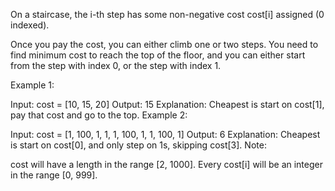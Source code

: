 On a staircase, the i-th step has some non-negative cost cost[i] assigned (0 indexed).

Once you pay the cost, you can either climb one or two steps. You need to find minimum cost to reach the top of the floor, and you can either start from the step with index 0, or the step with index 1.

Example 1:

Input: cost = [10, 15, 20]
Output: 15
Explanation: Cheapest is start on cost[1], pay that cost and go to the top.
Example 2:

Input: cost = [1, 100, 1, 1, 1, 100, 1, 1, 100, 1]
Output: 6
Explanation: Cheapest is start on cost[0], and only step on 1s, skipping cost[3].
Note:

cost will have a length in the range [2, 1000].
Every cost[i] will be an integer in the range [0, 999].